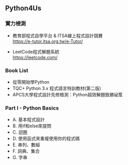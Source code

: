 ## Python4Us

### 實力檢測
- 教育部程式自學平台 & ITSA線上程式設計競賽   
https://e-tutor.itsa.org.tw/e-Tutor/   

- LeetCode程式解題系統   
https://leetcode.com/    

### Book List
- 從零開始學Python
- TQC+ Python 3.x 程式語言特訓教材(第二版)
- APCS大學程式設計先修檢測：Python超效解題致勝祕笈

### Part I - Python Basics
- A. 基本程式設計
- B. 用if和else來提問
- C. 迴圈
- D. 使用函式來重複使用你的程式碼
- E. 串列、數組
- F. 詞典、集合    
- G. 字串
